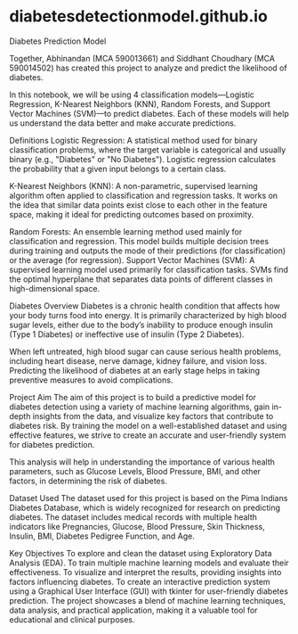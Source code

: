 # diabetesdetectionmodel.github.io

Diabetes Prediction Model

Together, Abhinandan (MCA 590013661) and Siddhant Choudhary (MCA 590014502) has created this project to analyze and predict the likelihood of diabetes.

In this notebook, we will be using 4 classification models—Logistic Regression, K-Nearest Neighbors (KNN), Random Forests, and Support Vector Machines (SVM)—to predict diabetes. Each of these models will help us understand the data better and make accurate predictions.

Definitions
Logistic Regression: A statistical method used for binary classification problems, where the target variable is categorical and usually binary (e.g., "Diabetes" or "No Diabetes"). Logistic regression calculates the probability that a given input belongs to a certain class.

K-Nearest Neighbors (KNN): A non-parametric, supervised learning algorithm often applied to classification and regression tasks. It works on the idea that similar data points exist close to each other in the feature space, making it ideal for predicting outcomes based on proximity.

Random Forests: An ensemble learning method used mainly for classification and regression. This model builds multiple decision trees during training and outputs the mode of their predictions (for classification) or the average (for regression).
Support Vector Machines (SVM): A supervised learning model used primarily for classification tasks. SVMs find the optimal hyperplane that separates data points of different classes in high-dimensional space.

Diabetes Overview
Diabetes is a chronic health condition that affects how your body turns food into energy. It is primarily characterized by high blood sugar levels, either due to the body’s inability to produce enough insulin (Type 1 Diabetes) or ineffective use of insulin (Type 2 Diabetes).

When left untreated, high blood sugar can cause serious health problems, including heart disease, nerve damage, kidney failure, and vision loss. Predicting the likelihood of diabetes at an early stage helps in taking preventive measures to avoid complications.

Project Aim
The aim of this project is to build a predictive model for diabetes detection using a variety of machine learning algorithms, gain in-depth insights from the data, and visualize key factors that contribute to diabetes risk. By training the model on a well-established dataset and using effective features, we strive to create an accurate and user-friendly system for diabetes prediction.

This analysis will help in understanding the importance of various health parameters, such as Glucose Levels, Blood Pressure, BMI, and other factors, in determining the risk of diabetes.

Dataset Used
The dataset used for this project is based on the Pima Indians Diabetes Database, which is widely recognized for research on predicting diabetes. The dataset includes medical records with multiple health indicators like Pregnancies, Glucose, Blood Pressure, Skin Thickness, Insulin, BMI, Diabetes Pedigree Function, and Age.

Key Objectives
To explore and clean the dataset using Exploratory Data Analysis (EDA).
To train multiple machine learning models and evaluate their effectiveness.
To visualize and interpret the results, providing insights into factors influencing diabetes.
To create an interactive prediction system using a Graphical User Interface (GUI) with tkinter for user-friendly diabetes prediction.
The project showcases a blend of machine learning techniques, data analysis, and practical application, making it a valuable tool for educational and clinical purposes.
